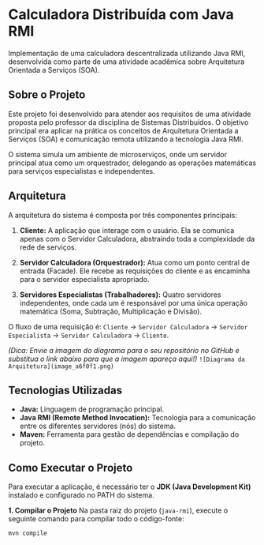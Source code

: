 # Calculadora Distribuída com Java RMI

Implementação de uma calculadora descentralizada utilizando Java RMI, desenvolvida como parte de uma atividade acadêmica sobre Arquitetura Orientada a Serviços (SOA).

## Sobre o Projeto

Este projeto foi desenvolvido para atender aos requisitos de uma atividade proposta pelo professor da disciplina de Sistemas Distribuídos. O objetivo principal era aplicar na prática os conceitos de Arquitetura Orientada a Serviços (SOA) e comunicação remota utilizando a tecnologia Java RMI.

O sistema simula um ambiente de microserviços, onde um servidor principal atua como um orquestrador, delegando as operações matemáticas para serviços especialistas e independentes.

## Arquitetura

A arquitetura do sistema é composta por três componentes principais:

1.  **Cliente:** A aplicação que interage com o usuário. Ela se comunica apenas com o Servidor Calculadora, abstraindo toda a complexidade da rede de serviços.

2.  **Servidor Calculadora (Orquestrador):** Atua como um ponto central de entrada (Facade). Ele recebe as requisições do cliente e as encaminha para o servidor especialista apropriado.

3.  **Servidores Especialistas (Trabalhadores):** Quatro servidores independentes, onde cada um é responsável por uma única operação matemática (Soma, Subtração, Multiplicação e Divisão).

O fluxo de uma requisição é: `Cliente` → `Servidor Calculadora` → `Servidor Especialista` → `Servidor Calculadora` → `Cliente`.

*(Dica: Envie a imagem do diagrama para o seu repositório no GitHub e substitua o link abaixo para que a imagem apareça aqui!)*
`![Diagrama da Arquitetura](image_a6f0f1.png)`

## Tecnologias Utilizadas

* **Java:** Linguagem de programação principal.
* **Java RMI (Remote Method Invocation):** Tecnologia para a comunicação entre os diferentes servidores (nós) do sistema.
* **Maven:** Ferramenta para gestão de dependências e compilação do projeto.

## Como Executar o Projeto

Para executar a aplicação, é necessário ter o **JDK (Java Development Kit)** instalado e configurado no PATH do sistema.

**1. Compilar o Projeto**
   Na pasta raiz do projeto (`java-rmi`), execute o seguinte comando para compilar todo o código-fonte:
   ```bash
   mvn compile
